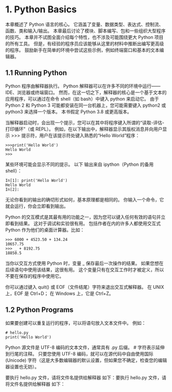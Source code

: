 # 1. Python Basics
本章概述了 Python 语言的核心。 它涵盖了变量、数据类型、表达式、控制流、函数、类和输入/输出。 本章最后讨论了模块、脚本编写、包和一些组织大型程序的技巧。 本章并不试图全面介绍每个特性，也不涉及可能围绕更大 Python 项目的所有工具。 但是，有经验的程序员应该能够从这里的材料中推断出编写更高级的程序。 鼓励新手在简单的环境中尝试这些示例，例如终端窗口和基本的文本编辑器。
## 1.1 Running Python
Python 程序由解释器执行。 Python 解释器可以在许多不同的环境中运行——IDE、浏览器或终端窗口。 然而，在这一切之下，解释器的核心是一个基于文本的应用程序，可以通过在命令 shell（如 bash）中键入 python 来启动它。 由于 Python 2 和 Python 3 可能都安装在同一台机器上，您可能需要键入 python2 或 python3 来选择一个版本。 本书假定 Python 3.8 或更高版本。

当解释器启动时，会出现一个提示，您可以在其中将程序键入所谓的“读取-评估-打印循环”（或 REPL）。 例如，在以下输出中，解释器显示其版权消息并向用户显示 >>> 提示符，用户在该提示符处键入熟悉的“Hello World”程序：

```
>>>print('Hello World')
Hello World
>>>
```
某些环境可能会显示不同的提示。 以下
输出来自 ipython（Python 的备用 shell）：
```
In[1]: print('Hello World')
Hello World
In[2]: 
```
无论你看到的输出的确切形式如何，基本原理都是相同的。 你输入一个命令，它就会运行，你会立即看到输出。

Python 的交互模式是其最有用的功能之一，因为您可以键入任何有效的语句并立即看到结果。 这对于调试和实验很有用。 包括作者在内的许多人都使用交互式 Python 作为他们的桌面计算器。比如：
```
>>> 6000 + 4523.50 + 134.24
10657.75
>>> _ + 8192.75
18850.5
```
当你以交互方式使用 Python 时，变量 _ 保存最后一次操作的结果。 如果您想在后续语句中使用该结果，这很有用。 这个变量只有在交互工作时才被定义，所以不要在保存的程序中使用它。

你可以通过键入 quit() 或 EOF（文件结尾）字符来退出交互式解释器。 在 UNIX 上，EOF 是 Ctrl+D； 在 Windows 上，它是 Ctrl+Z。

## 1.2 Python Programs
如果要创建可以重复运行的程序，可以将语句放入文本文件中。 例如：
```
# hello.py
print('Hello World')
```
Python 源文件是 UTF-8 编码的文本文件，通常具有
.py 后缀。 # 字符表示延伸到行尾的注释。 只要您使用 UTF-8 编码，就可以在源代码中自由使用国际 (Unicode) 字符（这是大多数编辑器的默认设置，但如果您不确定，检查您的编辑器设置也无妨）。

要执行 hello.py 文件，请将文件名提供给解释器
如下：要执行 hello.py 文件，请将文件名提供给解释器
如下：